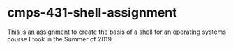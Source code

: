 # cmps-431-shell-assignment
This is an assignment to create the basis of a shell for an operating systems course I took in the Summer of 2019. 
